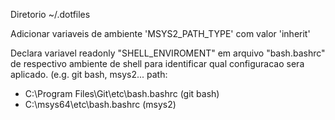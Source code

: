 Diretorio ~/.dotfiles

Adicionar variaveis de ambiente 'MSYS2_PATH_TYPE' com valor 'inherit'

Declara variavel readonly "SHELL_ENVIROMENT" em arquivo "bash.bashrc" de respectivo ambiente de shell para identificar qual configuracao sera aplicado. (e.g. git bash, msys2... path:
- C:\Program Files\Git\etc\bash.bashrc (git bash)
- C:\msys64\etc\bash.bashrc (msys2)

